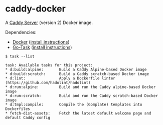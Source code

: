 # caddy-docker

A [Caddy Server](https://caddyserver.com/) (version 2) Docker image.

Dependencies:
  - [Docker](https://www.docker.com/) ([install instructions](https://docs.docker.com/install/))
  - [Go-Task](https://github.com/go-task/task) ([install instructions](https://taskfile.dev/#/installation))

```
$ task --list

task: Available tasks for this project:
* d:build:alpine:       Build a Caddy Alpine-based Docker image
* d:build:scratch:      Build a Caddy scratch-based Docker image
* d:lint:               Apply a Dockerfile linter (https://github.com/hadolint/hadolint)
* d:run:alpine:         Build and run the Caddy alpine-based Docker image
* d:run:scratch:        Build and run the Caddy scratch-based Docker image
* d:tmpl:compile:       Compile the (Gomplate) templates into Dockerfiles
* fetch-dist-assets:    Fetch the latest default welcome page and default Caddy config
```
